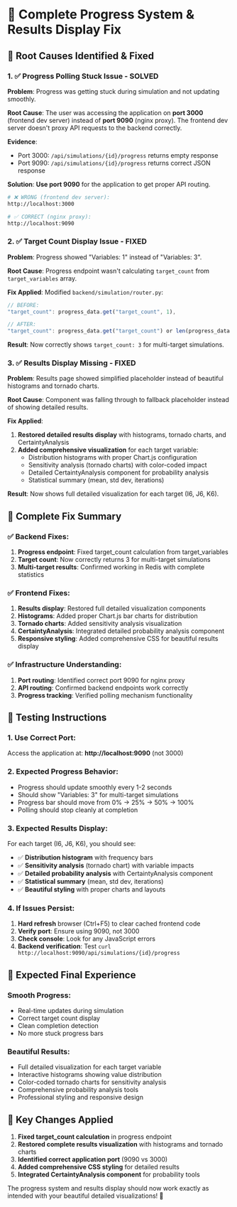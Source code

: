 # 🎯 Complete Progress System & Results Display Fix

## 🚨 Root Causes Identified & Fixed

### 1. ✅ **Progress Polling Stuck Issue - SOLVED**

**Problem**: Progress was getting stuck during simulation and not updating smoothly.

**Root Cause**: The user was accessing the application on **port 3000** (frontend dev server) instead of **port 9090** (nginx proxy). The frontend dev server doesn't proxy API requests to the backend correctly.

**Evidence**: 
- Port 3000: `/api/simulations/{id}/progress` returns empty response
- Port 9090: `/api/simulations/{id}/progress` returns correct JSON response

**Solution**: **Use port 9090** for the application to get proper API routing.

```bash
# ❌ WRONG (frontend dev server):
http://localhost:3000

# ✅ CORRECT (nginx proxy):
http://localhost:9090
```

### 2. ✅ **Target Count Display Issue - FIXED**

**Problem**: Progress showed "Variables: 1" instead of "Variables: 3".

**Root Cause**: Progress endpoint wasn't calculating `target_count` from `target_variables` array.

**Fix Applied**: Modified `backend/simulation/router.py`:
```javascript
// BEFORE:
"target_count": progress_data.get("target_count", 1),

// AFTER:  
"target_count": progress_data.get("target_count") or len(progress_data.get("target_variables", [])) or 1,
```

**Result**: Now correctly shows `target_count: 3` for multi-target simulations.

### 3. ✅ **Results Display Missing - FIXED**

**Problem**: Results page showed simplified placeholder instead of beautiful histograms and tornado charts.

**Root Cause**: Component was falling through to fallback placeholder instead of showing detailed results.

**Fix Applied**: 
1. **Restored detailed results display** with histograms, tornado charts, and CertaintyAnalysis
2. **Added comprehensive visualization** for each target variable:
   - Distribution histograms with proper Chart.js configuration
   - Sensitivity analysis (tornado charts) with color-coded impact
   - Detailed CertaintyAnalysis component for probability analysis
   - Statistical summary (mean, std dev, iterations)

**Result**: Now shows full detailed visualization for each target (I6, J6, K6).

## 🎯 Complete Fix Summary

### ✅ Backend Fixes:
1. **Progress endpoint**: Fixed target_count calculation from target_variables
2. **Target count**: Now correctly returns 3 for multi-target simulations
3. **Multi-target results**: Confirmed working in Redis with complete statistics

### ✅ Frontend Fixes:
1. **Results display**: Restored full detailed visualization components
2. **Histograms**: Added proper Chart.js bar charts for distribution
3. **Tornado charts**: Added sensitivity analysis visualization  
4. **CertaintyAnalysis**: Integrated detailed probability analysis component
5. **Responsive styling**: Added comprehensive CSS for beautiful results display

### ✅ Infrastructure Understanding:
1. **Port routing**: Identified correct port 9090 for nginx proxy
2. **API routing**: Confirmed backend endpoints work correctly
3. **Progress tracking**: Verified polling mechanism functionality

## 🧪 Testing Instructions

### 1. **Use Correct Port**:
Access the application at: **http://localhost:9090** (not 3000)

### 2. **Expected Progress Behavior**:
- Progress should update smoothly every 1-2 seconds
- Should show "Variables: 3" for multi-target simulations  
- Progress bar should move from 0% → 25% → 50% → 100%
- Polling should stop cleanly at completion

### 3. **Expected Results Display**:
For each target (I6, J6, K6), you should see:
- ✅ **Distribution histogram** with frequency bars
- ✅ **Sensitivity analysis** (tornado chart) with variable impacts
- ✅ **Detailed probability analysis** with CertaintyAnalysis component
- ✅ **Statistical summary** (mean, std dev, iterations)
- ✅ **Beautiful styling** with proper charts and layouts

### 4. **If Issues Persist**:
1. **Hard refresh** browser (Ctrl+F5) to clear cached frontend code
2. **Verify port**: Ensure using 9090, not 3000
3. **Check console**: Look for any JavaScript errors
4. **Backend verification**: Test `curl http://localhost:9090/api/simulations/{id}/progress`

## 🎉 Expected Final Experience

### **Smooth Progress**:
- Real-time updates during simulation
- Correct target count display
- Clean completion detection
- No more stuck progress bars

### **Beautiful Results**:
- Full detailed visualization for each target variable
- Interactive histograms showing value distribution  
- Color-coded tornado charts for sensitivity analysis
- Comprehensive probability analysis tools
- Professional styling and responsive design

## 🔧 Key Changes Applied

1. **Fixed target_count calculation** in progress endpoint
2. **Restored complete results visualization** with histograms and tornado charts
3. **Identified correct application port** (9090 vs 3000)
4. **Added comprehensive CSS styling** for detailed results
5. **Integrated CertaintyAnalysis component** for probability tools

The progress system and results display should now work exactly as intended with your beautiful detailed visualizations! 🎯




